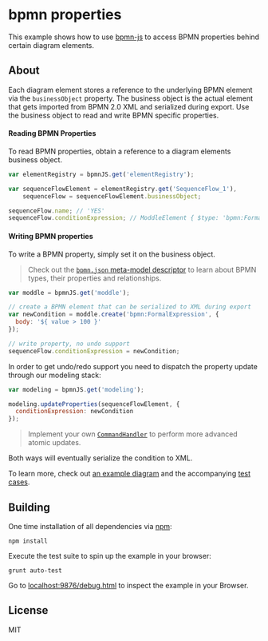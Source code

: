 # bpmn properties

This example shows how to use [bpmn-js](https://github.com/bpmn-io/bpmn-js) to access BPMN properties behind certain diagram elements.


## About

Each diagram element stores a reference to the underlying BPMN element via the `businessObject` property. The business object is the actual element that gets imported from BPMN 2.0 XML and serialized during export. Use the business object to read and write BPMN specific properties.


#### Reading BPMN Properties

To read BPMN properties, obtain a reference to a diagram elements business object.

```javascript
var elementRegistry = bpmnJS.get('elementRegistry');

var sequenceFlowElement = elementRegistry.get('SequenceFlow_1'),
    sequenceFlow = sequenceFlowElement.businessObject;

sequenceFlow.name; // 'YES'
sequenceFlow.conditionExpression; // ModdleElement { $type: 'bpmn:FormalExpression', ... }
```


#### Writing BPMN properties

To write a BPMN property, simply set it on the business object.

> Check out the [`bpmn.json` meta-model descriptor](https://github.com/bpmn-io/bpmn-moddle/blob/master/resources/bpmn/json/bpmn.json) to learn about BPMN types, their properties and relationships.

```javascript
var moddle = bpmnJS.get('moddle');

// create a BPMN element that can be serialized to XML during export
var newCondition = moddle.create('bpmn:FormalExpression', {
  body: '${ value > 100 }'
});

// write property, no undo support
sequenceFlow.conditionExpression = newCondition;
```

In order to get undo/redo support you need to dispatch the property update through our modeling stack:

```javascript
var modeling = bpmnJS.get('modeling');

modeling.updateProperties(sequenceFlowElement, {
  conditionExpression: newCondition
});
```

> Implement your own [`CommandHandler`](https://github.com/bpmn-io/diagram-js/blob/master/lib/command/CommandHandler.js) to perform more advanced atomic updates.

Both ways will eventually serialize the condition to XML.

To learn more, check out [an example diagram](https://github.com/bpmn-io/bpmn-js-examples/blob/master/bpmn-properties/test/spec/diagram.bpmn) and the accompanying [test cases](https://github.com/bpmn-io/bpmn-js-examples/blob/master/bpmn-properties/test/spec/BpmnPropertiesSpec.js).


## Building

One time installation of all dependencies via [npm](https://npmjs.org):

```
npm install
```


Execute the test suite to spin up the example in your browser:

```
grunt auto-test
```

Go to [localhost:9876/debug.html](http://localhost:9876/debug.html) to inspect the example in your Browser.


## License

MIT